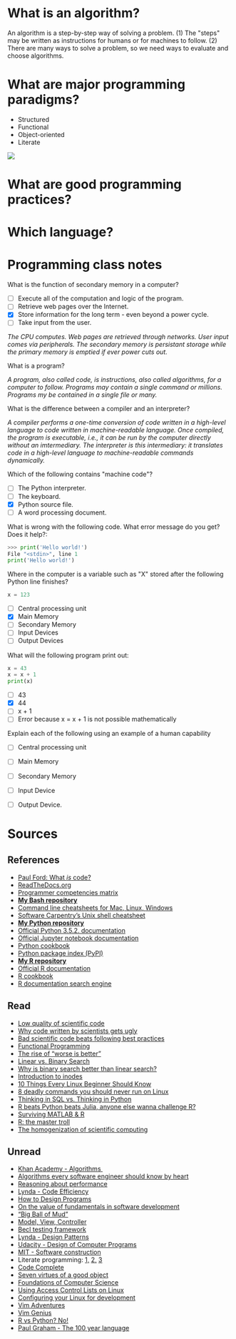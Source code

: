

# What is an algorithm?

An algorithm is a step-by-step way of solving a problem. (1) The "steps" may be written as instructions for humans or for machines to follow. (2) There are many ways to solve a problem, so we need ways to evaluate and choose algorithms. 

# What are major programming paradigms?

- Structured
- Functional
- Object-oriented
- Literate

![](../IILOS/types-of-programming.gif)

# What are good programming practices?

# Which language?

# Programming class notes

What is the function of secondary memory in a computer?

- [ ] Execute all of the computation and logic of the program.
- [ ] Retrieve web pages over the Internet.
- [X] Store information for the long term - even beyond a power cycle.
- [ ] Take input from the user.

*The CPU computes. Web pages are retrieved through networks. User input comes via peripherals. The secondary memory is persistant storage while the primary memory is emptied if ever power cuts out.*

What is a program?

*A program, also called code, is instructions, also called algorithms, for a computer to follow. Programs may contain a single command or millions. Programs my be contained in a single file or many.*

What is the difference between a compiler and an interpreter?

*A compiler performs a one-time conversion of code written in a high-level language to code written in machine-readable language. Once compiled, the program is executable, i.e., it can be run by the computer directly without an imtermediary. The interpreter is this intermediary: it translates code in a high-level language to machine-readable commands dynamically.*

Which of the following contains "machine code"?

- [ ] The Python interpreter. 
- [ ] The keyboard. 
- [X] Python source file. 
- [ ] A word processing document.

What is wrong with the following code. What error message do you get? Does it help?:

```python
>>> print('Hello world!')
File "<stdin>", line 1
print('Hello world!')
```

Where in the computer is a variable such as "X" stored after the following Python line finishes?

```python
x = 123
```

- [ ] Central processing unit
- [X] Main Memory
- [ ] Secondary Memory
- [ ] Input Devices
- [ ] Output Devices

What will the following program print out:

```python
x = 43
x = x + 1
print(x)
```

- [ ] 43
- [X] 44
- [ ] x + 1
- [ ] Error because x = x + 1 is not possible mathematically

Explain each of the following using an example of a human capability

- [ ] Central processing unit
- [ ] Main Memory
- [ ] Secondary Memory
- [ ] Input Device
- [ ] Output Device.



# Sources

## References

- [Paul Ford: What <i>is</i>&nbsp;code?](https://www.bloomberg.com/graphics/2015-paul-ford-what-is-code/)
- [ReadTheDocs.org](https://docs.readthedocs.io/en/latest/getting_started.html)
- [Programmer competencies matrix](http://sijinjoseph.com/programmer-competency-matrix/)
- [<b>My Bash repository</b>](https://github.com/jacobtkovacs/languages/tree/master/Bash)
- [Command line cheatsheets for Mac<span style="background-color:transparent">,&nbsp;</span>Linux<span style="background-color:transparent">,&nbsp;</span>Windows](http://ss64.com/)
- [Software Carpentry’s Unix shell cheatsheet](http://swcarpentry.github.io/shell-novice/reference/)
- [<b>My Python repository</b>](https://github.com/jacobtkovacs/languages/tree/master/Python)
- [Official Python 3.5.2. documentation](https://docs.python.org/3/index.html)
- [Official Jupyter notebook documentation](http://jupyter-notebook.readthedocs.io/en/latest/notebook.html)
- [Python cookbook](http://code.activestate.com/recipes/langs/python/)
- [Python package index (PyPI)](https://pypi.python.org/pypi)
- [<b>My R repository</b>](https://github.com/jacobtkovacs/languages/tree/master/R)
- [Official R documentation](https://www.r-project.org/)
- [R cookbook](http://www.cookbook-r.com/)
- [R documentation search engine](https://www.rdocumentation.org/)


## Read

- [Low quality of scientific code](http://techblog.bozho.net/the-astonishingly-low-quality-of-scientific-code/)
- [Why code written by scientists gets ugly](https://nsaunders.wordpress.com/2014/05/14/this-is-why-code-written-by-scientists-gets-ugly/)
- [Bad scientific code beats following best practices](http://yosefk.com/blog/why-bad-scientific-code-beats-code-following-best-practices.html)
- [Functional Programming](https://en.wikipedia.org/wiki/Functional_programming)
- [The rise of “worse is better”](https://www.jwz.org/doc/worse-is-better.html)
- [Linear vs. Binary Search](https://schani.wordpress.com/2010/04/30/linear-vs-binary-search/)
- [Why is binary search better than linear search?](http://programmers.stackexchange.com/questions/204260/why-is-binary-search-which-needs-sorted-data-considered-better-than-linear-sear)
- [Introduction to inodes](http://www.grymoire.com/Unix/Inodes.html)
- [10 Things Every Linux Beginner Should Know](https://www.codementor.io/linux/tutorial/10-things-every-linux-beginner-should-know)
- [8 deadly commands you should never run on Linux](http://www.howtogeek.com/125157/8-deadly-commands-you-should-never-run-on-linux/)
- [Thinking in SQL vs. Thinking in Python](https://blog.modeanalytics.com/learning-python-sql/)
- [R beats Python beats Julia, anyone else wanna challenge R?](https://matloff.wordpress.com/2014/05/21/r-beats-python-r-beats-julia-anyone-else-wanna-challenge-r/)
- [Surviving MATLAB &amp; R](http://programmers.stackexchange.com/questions/40738/surviving-matlab-and-r-as-a-hardcore-programmer)
- [R: the master troll](http://www.talyarkoni.org/blog/2012/06/08/r-the-master-troll-of-statistical-languages/)
- [The homogenization of scientific computing](http://www.talyarkoni.org/blog/2013/11/18/the-homogenization-of-scientific-computing-or-why-python-is-steadily-eating-other-languages-lunch/)


## Unread

- [Khan Academy - Algorithms&nbsp;](https://www.khanacademy.org/computing/computer-science/algorithms)
- [Algorithms every software engineer should know by heart](https://www.quora.com/What-are-the-top-10-algorithms-every-software-engineer-should-know-by-heart/answer/Adeel-Ahmed-41?srid=uSgUs&amp;share=0b867289)
- [Reasoning about performance](https://www.youtube.com/watch?v=80LKF2qph6I)
- [Lynda - Code Efficiency](https://www.lynda.com/Developer-Programming-Foundations-tutorials/Foundations-Programming-Code-Efficiency/122461-2.html?srchtrk=index:1%0Alinktypeid:2%0Aq:UML%0Apage:1%0As:relevance%0Asa:true%0Aproducttypeid:2&amp;bm=1)
- [How to Design Programs](http://www.ccs.neu.edu/home/matthias/HtDP2e/)
- [On the value of fundamentals in software development](http://www.skorks.com/2010/04/on-the-value-of-fundamentals-in-software-development/)
- [“Big Ball of Mud”](http://www.laputan.org/mud/)
- [Model, View, Controller](https://www.codecademy.com/articles/mvc)
- [Becl testing framework](https://web.archive.org/web/20150315073817/http://www.xprogramming.com/testfram.htm)
- [Lynda - Design Patterns](https://www.lynda.com/Developer-Programming-Foundations-tutorials/Foundations-Programming-Design-Patterns/135365-2.html)
- [Udacity - Design of Computer Programs](https://www.udacity.com/course/design-of-computer-programs--cs212)
- [MIT - Software construction](http://web.mit.edu/6.005/www/fa15/)
- Literate programming: [1,](https://en.wikipedia.org/wiki/Literate_programming) [2,](http://www.literateprogramming.com/) [3](http://www.witheve.com/)
- [Code Complete](http://cc2e.com/Page.aspx?nid=71)
- [Seven virtues of a good object](http://www.yegor256.com/2014/11/20/seven-virtues-of-good-object.html)
- [Foundations of Computer Science](http://i.stanford.edu/~ullman/focs.html#pdfs)
- [Using Access Control Lists on Linux](http://bencane.com/2012/05/27/acl-using-access-control-lists-on-linux/)
- [Configuring your Linux for development](https://www.codementor.io/linux/tutorial/configure-linux-toolset-zsh-tmux-vim)
- [Vim Adventures](http://vim-adventures.com/)
- [Vim Genius](http://www.vimgenius.com/)
- [R vs Python? No!](http://www.datasciencecentral.com/profiles/blogs/r-vs-python-r-and-python-and-something-else)
- [Paul Graham - The 100 year language](http://www.paulgraham.com/hundred.html)

